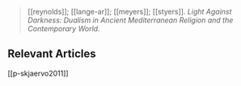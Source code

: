 > [[reynolds]]; [[lange-ar]]; [[meyers]]; [[styers]]. *Light Against Darkness: Dualism in Ancient Mediterranean Religion and the Contemporary World*. 

## Relevant Articles
[[p-skjaervo2011]]